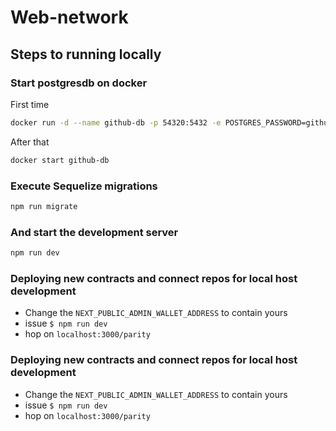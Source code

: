 # Web-network

## Steps to running locally

### Start postgresdb on docker

First time
```bash
docker run -d --name github-db -p 54320:5432 -e POSTGRES_PASSWORD=github -e POSTGRES_DB=github -e POSTGRES_USER=github postgres:13
```
After that
```bash
docker start github-db
```

### Execute Sequelize migrations

```bash
npm run migrate
```

### And start the development server

```bash
npm run dev
```

### Deploying new contracts and connect repos for local host development
- Change the `NEXT_PUBLIC_ADMIN_WALLET_ADDRESS` to contain yours
- issue `$ npm run dev`
- hop on `localhost:3000/parity`

### Deploying new contracts and connect repos for local host development
- Change the `NEXT_PUBLIC_ADMIN_WALLET_ADDRESS` to contain yours
- issue `$ npm run dev`
- hop on `localhost:3000/parity`
